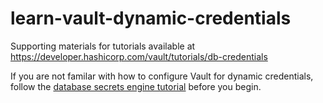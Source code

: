 # learn-vault-dynamic-credentials

Supporting materials for tutorials available at https://developer.hashicorp.com/vault/tutorials/db-credentials

If you are not familar with how to configure Vault for dynamic credentials, follow the [database secrets engine tutorial](https://developer.hashicorp.com/vault/tutorials/db-credentials/database-secrets) before you begin.
